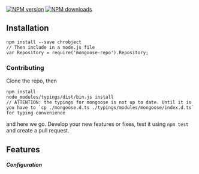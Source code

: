 [![NPM version][npm-image]][npm-url]
[![NPM downloads][downloads-image]][download-url]

## Installation

```
npm install --save chrobject
// Then include in a node.js file
var Repository = require('mongoose-repo').Repository;
``` 

### Contributing

Clone the repo, then
```
npm install
node_modules/typings/dist/bin.js install
// ATTENTION: the typings for mongoose is not up to date. Until it is you have to `cp ./mongoose.d.ts ./typings/modules/mongoose/index.d.ts` for typing convenience 
```
and here we go.
Develop your new features or fixes, test it using `npm test` and create a pull request.

## Features

##### Configuration

[npm-url]: https://npmjs.org/package/chrobject
[download-url]: https://npmjs.org/package/chrobject
[npm-image]: https://img.shields.io/npm/v/chrobject.svg?style=flat
[downloads-image]: https://img.shields.io/npm/dm/chrobject.svg?style=flat
